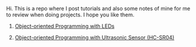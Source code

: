 Hi. This is a repo where I post tutorials and also some notes of mine for me to review when doing projects.
I hope you like them.
1. [Object-oriented Programming with LEDs](https://github.com/jccatilo/arduino/tree/main/1_OOP_LED)

2. [Object-oriented Programming with Ultrasonic Sensor (HC-SR04)](https://github.com/jccatilo/arduino/tree/main/2_OOP_ULTRASONIC)